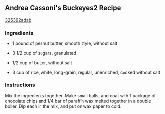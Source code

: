 ## Andrea Cassoni's Buckeyes2 Recipe

[325392adab](http://cookeatshare.com/recipes/andrea-cassoni-s-buckeyes2-65186)

### Ingredients

 - 1 pound of peanut butter, smooth style, without salt

 - 3 1/2 cup of sugars, granulated

 - 1/2 cup of butter, without salt

 - 3 cup of rice, white, long-grain, regular, unenriched, cooked without salt

### Instructions

Mix the ingredients together. Make small balls, and coat with 1 package of chocolate chips and 1/4 bar of paraffin wax melted together in a double boiler. Dip each in the mix, and put on wax paper to cold.